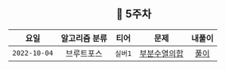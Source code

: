 <div align="center">

## 📅 5주차


|      요일      | 알고리즘 분류 |  티어   |                       문제                        | 내풀이 |
|:------------:|:-------:|:-----:|:-----------------------------------------------:| :---:|
| `2022-10-04` |  브루트포스  | `실버1` | [부분수열의합](https://www.acmicpc.net/problem/14225) | [풀이](https://github.com/jangwon3828/Algorithm_Competition-Study/blob/wonjin/5%EC%A3%BC%EC%B0%A8/5%EC%A3%BC%EC%B0%A8_%EC%9B%90%EC%A7%84/%EB%B6%80%EB%B6%84%EC%88%98%EC%97%B4%EC%9D%98_%ED%95%A9.java) |
</div>

